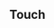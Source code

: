 ## Touch

<!-- CUSTOMTYPEJSON.Touch.description -->

<!-- CUSTOMTYPEJSON.Touch.package -->

<!-- CUSTOMTYPEJSON.Touch.extends -->

<!-- CUSTOMTYPEJSON.Touch.param -->

